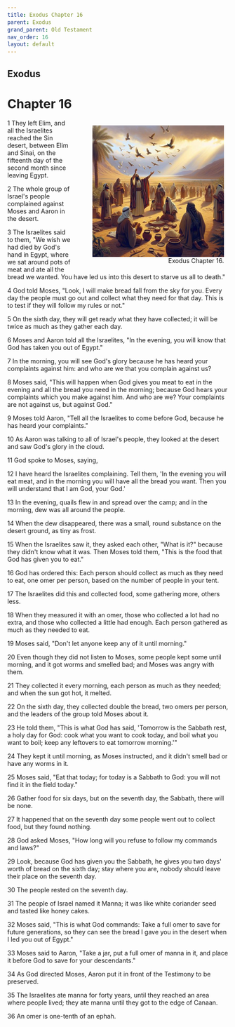 ```yaml
---
title: Exodus Chapter 16
parent: Exodus
grand_parent: Old Testament
nav_order: 16
layout: default
---
```


## Exodus

# Chapter 16

<figure style="float: right; margin-right: 10px;">
    <img src="/assets/Image/Exodus/500/16.jpg" alt="Exodus Chapter 16" style="width: 300px; height: 300px; float: right;padding-left: 10px;"/>
    <figcaption style="clear: both;text-align: right;">Exodus Chapter 16.</figcaption>
</figure>
1 They left Elim, and all the Israelites reached the Sin desert, between Elim and Sinai, on the fifteenth day of the second month since leaving Egypt.

2 The whole group of Israel's people complained against Moses and Aaron in the desert.

3 The Israelites said to them, "We wish we had died by God's hand in Egypt, where we sat around pots of meat and ate all the bread we wanted. You have led us into this desert to starve us all to death."

4 God told Moses, "Look, I will make bread fall from the sky for you. Every day the people must go out and collect what they need for that day. This is to test if they will follow my rules or not."

5 On the sixth day, they will get ready what they have collected; it will be twice as much as they gather each day.

6 Moses and Aaron told all the Israelites, "In the evening, you will know that God has taken you out of Egypt."

7 In the morning, you will see God's glory because he has heard your complaints against him: and who are we that you complain against us?

8 Moses said, "This will happen when God gives you meat to eat in the evening and all the bread you need in the morning; because God hears your complaints which you make against him. And who are we? Your complaints are not against us, but against God."

9 Moses told Aaron, "Tell all the Israelites to come before God, because he has heard your complaints."

10 As Aaron was talking to all of Israel's people, they looked at the desert and saw God's glory in the cloud.

11 God spoke to Moses, saying,

12 I have heard the Israelites complaining. Tell them, 'In the evening you will eat meat, and in the morning you will have all the bread you want. Then you will understand that I am God, your God.'

13 In the evening, quails flew in and spread over the camp; and in the morning, dew was all around the people.

14 When the dew disappeared, there was a small, round substance on the desert ground, as tiny as frost.

15 When the Israelites saw it, they asked each other, "What is it?" because they didn't know what it was. Then Moses told them, "This is the food that God has given you to eat."

16 God has ordered this: Each person should collect as much as they need to eat, one omer per person, based on the number of people in your tent.

17 The Israelites did this and collected food, some gathering more, others less.

18 When they measured it with an omer, those who collected a lot had no extra, and those who collected a little had enough. Each person gathered as much as they needed to eat.

19 Moses said, "Don't let anyone keep any of it until morning."

20 Even though they did not listen to Moses, some people kept some until morning, and it got worms and smelled bad; and Moses was angry with them.

21 They collected it every morning, each person as much as they needed; and when the sun got hot, it melted.

22 On the sixth day, they collected double the bread, two omers per person, and the leaders of the group told Moses about it.

23 He told them, "This is what God has said, 'Tomorrow is the Sabbath rest, a holy day for God: cook what you want to cook today, and boil what you want to boil; keep any leftovers to eat tomorrow morning.'"

24 They kept it until morning, as Moses instructed, and it didn't smell bad or have any worms in it.

25 Moses said, "Eat that today; for today is a Sabbath to God: you will not find it in the field today."

26 Gather food for six days, but on the seventh day, the Sabbath, there will be none.

27 It happened that on the seventh day some people went out to collect food, but they found nothing.

28 God asked Moses, "How long will you refuse to follow my commands and laws?"

29 Look, because God has given you the Sabbath, he gives you two days' worth of bread on the sixth day; stay where you are, nobody should leave their place on the seventh day.

30 The people rested on the seventh day.

31 The people of Israel named it Manna; it was like white coriander seed and tasted like honey cakes.

32 Moses said, "This is what God commands: Take a full omer to save for future generations, so they can see the bread I gave you in the desert when I led you out of Egypt."

33 Moses said to Aaron, "Take a jar, put a full omer of manna in it, and place it before God to save for your descendants."

34 As God directed Moses, Aaron put it in front of the Testimony to be preserved.

35 The Israelites ate manna for forty years, until they reached an area where people lived; they ate manna until they got to the edge of Canaan.

36 An omer is one-tenth of an ephah.


